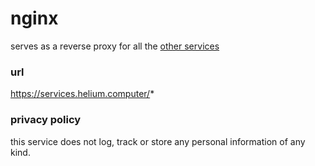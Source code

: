 # nginx
serves as a reverse proxy for all the [other services](../)

### url
https://services.helium.computer/*

### privacy policy
this service does not log, track or store any personal information of any kind.
